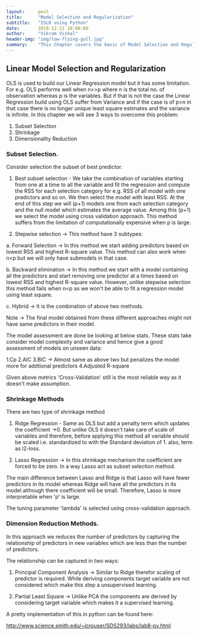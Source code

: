 ```yaml
---
layout:     post
title:      "Model Selection and Regularization"
subtitle:   "ISLR using Python"
date:       2018-12-21 10:00:00
author:     "Vikram Vishal"
header-img: "img/low-flying-gull.jpg"
summary:    "This Chapter covers the basic of Model Selection and Regularization Demonstrated in ISLR"
---
```



## Linear Model Selection and Regularization

OLS is used to build our Linear Regression model but it has some limitation. For e.g. OLS performs well when n>>p where n is the total no. of observation whereas p is the variables. But if that is not the case the Linear Regression build using OLS suffer from Variance and if the case is of p>n in that case there is no longer unique least square estimates and the variance is infinite. In this chapter we will see 3 ways to overcome this problem:

1. Subset Selection
2. Shrinkage
3. Dimensionality Reduction


### Subset Selection.
Consider selection the subset of best predictor.

1. Best subset selection - We take the combination of variables starting from one at a time to all the variable and fit the regression and compute the RSS for each selection category for e.g. RSS of all model with one predictors and so on. We then select the model with least RSS. At the end of this step we will (p+1) models one from each selection category and the null model which estimates the average value. Among this (p+1) we select the model using cross validation approach. This method suffers from the limitation of computationally expensive when p is large.


2. Stepwise selection -> This method have 3 subtypes:

a. Forward Selection -> In this method we start adding predictors based on lowest RSS and highest R-square value. This method can also work when n<p but we will only have submodels in that case.

b. Backward elimination -> In this method we start with a model containing all the predictors and start removing one predictor at a times based on lowest RSS and highest R-square value. However, unlike stepwise selection this method fails when n<p as we won't be able to fit a regression model using least square.

c. Hybrid -> It is the combination of above two methods.

Note -> The final model obtained from these different approaches might not have same predictors in their model.

The model assessment are done be looking at below stats. These stats take consider model complexity and variance and hence give a good assessment of models on unseen data:

1.Cp
2.AIC
3.BIC -> Almost same as above two but penalizes the model more for addtional predictors
4.Adjusted R-square

Given above metrics 'Cross-Validation' still is the most reliable way as it doesn't make assumption.

### Shrinkage Methods

There are two type of shrinkage method

1. Ridge Regression - Same as OLS but add a penalty term which updates the coefficient ->0. But unlike OLS it doesn't take care of scale of variables and therefore, before applying this method all variable should be scaled i.e. standardized to with the Standard deviation of 1. also, term as l2-loss.

2. Lasso Regression -> In this shrinkage mechanism the coefficient are forced to be zero. In a way Lasso act as subset selection method.

The main difference between Lasso and Ridge is that Lasso will have fewer predictors in its model whereas Ridge will have all the predictors in its model although there coefficient will be small. Therefore, Lasso is more interpretable when 'p' is large.

The tuning parameter 'lambda' is selected using cross-validation approach.

### Dimension Reduction Methods.

In this approach we reduces the number of predictors by capturing the relationship of predictors in new variables which are less than the number of predictors.

The relationship can be captured in two ways:
1. Principal Component Analysis -> Similar to Ridge therefor scaling of predictor is required. While deriving components target variable are not considered which make this step a unsupervised learning.

2. Partial Least Square -> Unlike PCA the components are derived by considering target variable which makes it a supervised learning.


A pretty implementation of this in python can be found here:

http://www.science.smith.edu/~jcrouser/SDS293/labs/lab8-py.html 
